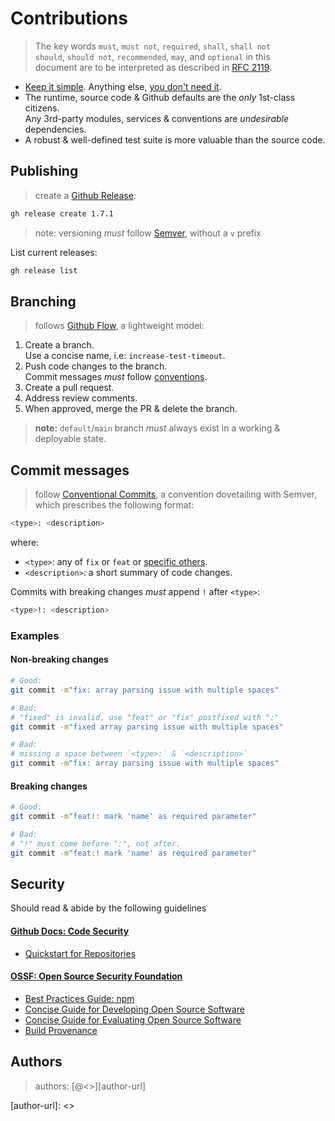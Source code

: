 # Contributions

> The key words `must`, `must not`, `required`, `shall`, `shall not`    
> `should`, `should not`, `recommended`, `may`, and `optional` in this   
> document are to be interpreted as described in [RFC 2119][rfc-2119]. 

- [Keep it simple][kiss]. Anything else, [you don't need it][yagni].  
- The runtime, source code & Github defaults are the *only* 1st-class citizens.       
  Any 3rd-party modules, services & conventions are *undesirable* dependencies.
- A robust & well-defined test suite is more valuable than the source code.

## Publishing

> create a [Github Release][gh-relea]:

```bash
gh release create 1.7.1
```

> note: versioning *must* follow [Semver][semver], without a `v` prefix 

List current releases:

```bash
gh release list
```  

## Branching

> follows [Github Flow][ghb-flow], a lightweight model:

1. Create a branch.  
   Use a concise name, i.e: `increase-test-timeout`.
2. Push code changes to the branch.  
   Commit messages *must* follow [conventions](#commit-messages).
4. Create a pull request.
5. Address review comments.
6. When approved, merge the PR & delete the branch.

> **note:** `default`/`main` branch *must* always
> exist in a working & deployable state.

## Commit messages
 
> follow [Conventional Commits][cc-about], a convention dovetailing with Semver,   
> which prescribes the following format:

```bash
<type>: <description>
```

where:

- `<type>`: any of `fix` or `feat` or [specific others][cc-specs].
- `<description>`: a short summary of code changes.

Commits with breaking changes *must* append `!` after `<type>`:

```bash
<type>!: <description>
```

### Examples

#### Non-breaking changes

```bash
# Good:
git commit -m"fix: array parsing issue with multiple spaces"

# Bad:
# "fixed" is invalid, use "feat" or "fix" postfixed with ":"
git commit -m"fixed array parsing issue with multiple spaces"

# Bad:
# missing a space between `<type>:` & `<description>`
git commit -m"fix: array parsing issue with multiple spaces"
```

#### Breaking changes

```bash
# Good:
git commit -m"feat!: mark 'name' as required parameter"

# Bad:
# "!" must come before ":", not after.
git commit -m"feat:! mark 'name' as required parameter"
```

## Security 

Should read & abide by the following guidelines

#### [Github Docs: Code Security][ghcs-wsite]
  
- [Quickstart for Repositories ][ghcs-quick]

#### [OSSF: Open Source Security Foundation][ossf-wsite]

- [Best Practices Guide: npm][ossf-npm-g]
- [Concise Guide for Developing Open Source Software][ossf-dev-g]
- [Concise Guide for Evaluating Open Source Software][ossf-dep-g]
- [Build Provenance][ossf-build]

## Authors

> authors: [@<<author>>][author-url]

[semver]: https://semver.org/
[pola]: https://en.wikipedia.org/wiki/Principle_of_least_astonishment
[kiss]: https://en.wikipedia.org/wiki/KISS_principle
[yagni]: https://en.wikipedia.org/wiki/You_aren%27t_gonna_need_it#

[ghb-flow]: https://docs.github.com/en/get-started/using-github/github-flow
[cc-about]: https://www.conventionalcommits.org/en/v1.0.0/#summary
[cc-specs]: https://www.conventionalcommits.org/en/v1.0.0/#specification
[rfc-2119]: https://www.ietf.org/rfc/rfc2119.txt

[ghcs-wsite]: https://docs.github.com/en/code-security
[ghcs-quick]: https://docs.github.com/en/code-security/getting-started/quickstart-for-securing-your-repository
[ossf-wsite]: https://openssf.org/
[ossf-npm-g]: https://github.com/ossf/package-manager-best-practices/blob/f51988aee8a9a1ab0436bbba61c1e94d7270683a/published/npm.md#readme
[ossf-score]: https://github.com/ossf/scorecard/blob/1bbae1ab91b1fbca1bf4c6e2307491d062a60cfb/README.md
[ossf-dep-g]: https://github.com/ossf/wg-best-practices-os-developers/blob/fe5ae8781b94c9b1c9e7cb9835ffffa7674ed510/docs/Concise-Guide-for-Evaluating-Open-Source-Software.md
[ossf-dev-g]: https://github.com/ossf/wg-best-practices-os-developers/blob/fe5ae8781b94c9b1c9e7cb9835ffffa7674ed510/docs/Concise-Guide-for-Developing-More-Secure-Software.md
[ossf-build]: https://github.com/ossf/wg-securing-software-repos/blob/8ccb8a6973beeea7c6bc42af0ef2854b2fa7af0d/docs/build-provenance-for-all-package-registries.md

[ps-build]: https://docs.npmjs.com/generating-provenance-statements
[npm-site]: https://www.npmjs.com/package/@nicholaswmin/fsm?activeTab=versions
[gh-relea]: https://docs.github.com/en/repositories/releasing-projects-on-github/about-releases

[author-url]: <<author-url>>
